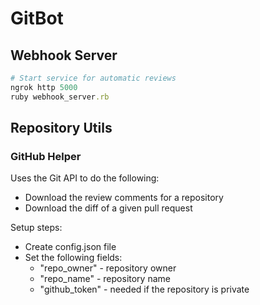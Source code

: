 # GitBot

## Webhook Server

```ruby
# Start service for automatic reviews
ngrok http 5000
ruby webhook_server.rb
```

## Repository Utils

### GitHub Helper

Uses the Git API to do the following:

- Download the review comments for a repository
- Download the diff of a given pull request

Setup steps:

- Create config.json file
- Set the following fields:
  - "repo_owner" - repository owner
  - "repo_name" - repository name
  - "github_token" - needed if the repository is private